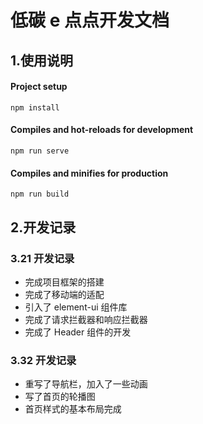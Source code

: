 # 低碳 e 点点开发文档

## 1.使用说明

#### Project setup

```
npm install
```

#### Compiles and hot-reloads for development

```
npm run serve
```

#### Compiles and minifies for production

```
npm run build
```

## 2.开发记录

### 3.21 开发记录

- 完成项目框架的搭建
- 完成了移动端的适配
- 引入了 element-ui 组件库
- 完成了请求拦截器和响应拦截器
- 完成了 Header 组件的开发


### 3.32 开发记录
- 重写了导航栏，加入了一些动画
- 写了首页的轮播图
- 首页样式的基本布局完成